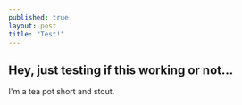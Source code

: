 ```yaml
---
published: true
layout: post
title: "Test!"
---
```




## Hey, just testing if this working or not...

I'm a tea pot short and stout.
